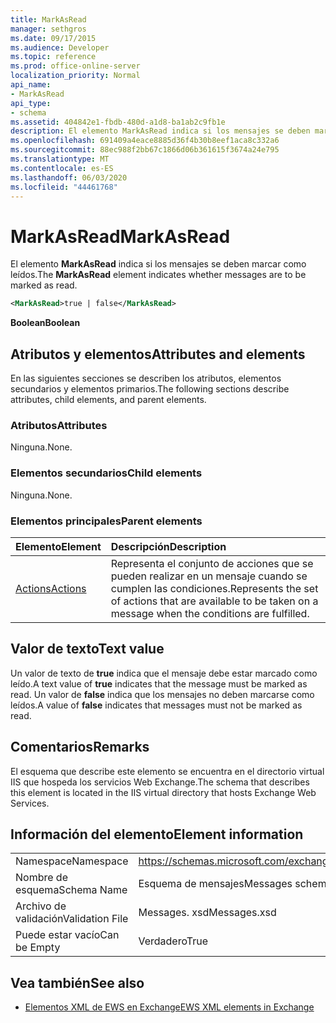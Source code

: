 ```yaml
---
title: MarkAsRead
manager: sethgros
ms.date: 09/17/2015
ms.audience: Developer
ms.topic: reference
ms.prod: office-online-server
localization_priority: Normal
api_name:
- MarkAsRead
api_type:
- schema
ms.assetid: 404842e1-fbdb-480d-a1d8-ba1ab2c9fb1e
description: El elemento MarkAsRead indica si los mensajes se deben marcar como leídos.
ms.openlocfilehash: 691409a4eace8885d36f4b30b8eef1aca8c332a6
ms.sourcegitcommit: 88ec988f2bb67c1866d06b361615f3674a24e795
ms.translationtype: MT
ms.contentlocale: es-ES
ms.lasthandoff: 06/03/2020
ms.locfileid: "44461768"
---
```

# <a name="markasread"></a><span data-ttu-id="d4047-103">MarkAsRead</span><span class="sxs-lookup"><span data-stu-id="d4047-103">MarkAsRead</span></span>

<span data-ttu-id="d4047-104">El elemento **MarkAsRead** indica si los mensajes se deben marcar como leídos.</span><span class="sxs-lookup"><span data-stu-id="d4047-104">The **MarkAsRead** element indicates whether messages are to be marked as read.</span></span> 
  
```XML
<MarkAsRead>true | false</MarkAsRead>
```

 <span data-ttu-id="d4047-105">**Boolean**</span><span class="sxs-lookup"><span data-stu-id="d4047-105">**Boolean**</span></span>
## <a name="attributes-and-elements"></a><span data-ttu-id="d4047-106">Atributos y elementos</span><span class="sxs-lookup"><span data-stu-id="d4047-106">Attributes and elements</span></span>

<span data-ttu-id="d4047-107">En las siguientes secciones se describen los atributos, elementos secundarios y elementos primarios.</span><span class="sxs-lookup"><span data-stu-id="d4047-107">The following sections describe attributes, child elements, and parent elements.</span></span>
  
### <a name="attributes"></a><span data-ttu-id="d4047-108">Atributos</span><span class="sxs-lookup"><span data-stu-id="d4047-108">Attributes</span></span>

<span data-ttu-id="d4047-109">Ninguna.</span><span class="sxs-lookup"><span data-stu-id="d4047-109">None.</span></span>
  
### <a name="child-elements"></a><span data-ttu-id="d4047-110">Elementos secundarios</span><span class="sxs-lookup"><span data-stu-id="d4047-110">Child elements</span></span>

<span data-ttu-id="d4047-111">Ninguna.</span><span class="sxs-lookup"><span data-stu-id="d4047-111">None.</span></span>
  
### <a name="parent-elements"></a><span data-ttu-id="d4047-112">Elementos principales</span><span class="sxs-lookup"><span data-stu-id="d4047-112">Parent elements</span></span>

|<span data-ttu-id="d4047-113">**Elemento**</span><span class="sxs-lookup"><span data-stu-id="d4047-113">**Element**</span></span>|<span data-ttu-id="d4047-114">**Descripción**</span><span class="sxs-lookup"><span data-stu-id="d4047-114">**Description**</span></span>|
|:-----|:-----|
|[<span data-ttu-id="d4047-115">Actions</span><span class="sxs-lookup"><span data-stu-id="d4047-115">Actions</span></span>](actions.md) <br/> |<span data-ttu-id="d4047-116">Representa el conjunto de acciones que se pueden realizar en un mensaje cuando se cumplen las condiciones.</span><span class="sxs-lookup"><span data-stu-id="d4047-116">Represents the set of actions that are available to be taken on a message when the conditions are fulfilled.</span></span>  <br/> |
   
## <a name="text-value"></a><span data-ttu-id="d4047-117">Valor de texto</span><span class="sxs-lookup"><span data-stu-id="d4047-117">Text value</span></span>

<span data-ttu-id="d4047-118">Un valor de texto de **true** indica que el mensaje debe estar marcado como leído.</span><span class="sxs-lookup"><span data-stu-id="d4047-118">A text value of **true** indicates that the message must be marked as read.</span></span> <span data-ttu-id="d4047-119">Un valor de **false** indica que los mensajes no deben marcarse como leídos.</span><span class="sxs-lookup"><span data-stu-id="d4047-119">A value of **false** indicates that messages must not be marked as read.</span></span> 
  
## <a name="remarks"></a><span data-ttu-id="d4047-120">Comentarios</span><span class="sxs-lookup"><span data-stu-id="d4047-120">Remarks</span></span>

<span data-ttu-id="d4047-121">El esquema que describe este elemento se encuentra en el directorio virtual IIS que hospeda los servicios Web Exchange.</span><span class="sxs-lookup"><span data-stu-id="d4047-121">The schema that describes this element is located in the IIS virtual directory that hosts Exchange Web Services.</span></span>
  
## <a name="element-information"></a><span data-ttu-id="d4047-122">Información del elemento</span><span class="sxs-lookup"><span data-stu-id="d4047-122">Element information</span></span>

|||
|:-----|:-----|
|<span data-ttu-id="d4047-123">Namespace</span><span class="sxs-lookup"><span data-stu-id="d4047-123">Namespace</span></span>  <br/> |https://schemas.microsoft.com/exchange/services/2006/messages  <br/> |
|<span data-ttu-id="d4047-124">Nombre de esquema</span><span class="sxs-lookup"><span data-stu-id="d4047-124">Schema Name</span></span>  <br/> |<span data-ttu-id="d4047-125">Esquema de mensajes</span><span class="sxs-lookup"><span data-stu-id="d4047-125">Messages schema</span></span>  <br/> |
|<span data-ttu-id="d4047-126">Archivo de validación</span><span class="sxs-lookup"><span data-stu-id="d4047-126">Validation File</span></span>  <br/> |<span data-ttu-id="d4047-127">Messages. xsd</span><span class="sxs-lookup"><span data-stu-id="d4047-127">Messages.xsd</span></span>  <br/> |
|<span data-ttu-id="d4047-128">Puede estar vacío</span><span class="sxs-lookup"><span data-stu-id="d4047-128">Can be Empty</span></span>  <br/> |<span data-ttu-id="d4047-129">Verdadero</span><span class="sxs-lookup"><span data-stu-id="d4047-129">True</span></span>  <br/> |
   
## <a name="see-also"></a><span data-ttu-id="d4047-130">Vea también</span><span class="sxs-lookup"><span data-stu-id="d4047-130">See also</span></span>



- [<span data-ttu-id="d4047-131">Elementos XML de EWS en Exchange</span><span class="sxs-lookup"><span data-stu-id="d4047-131">EWS XML elements in Exchange</span></span>](ews-xml-elements-in-exchange.md)

